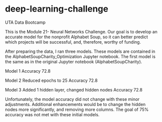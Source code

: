# deep-learning-challenge
UTA Data Bootcamp

This is the Module 21- Neural Networks Challenge.  Our goal is to develop an accurate model for 
the nonprofit Alphabet Soup, so it can better predict which projects will be successful, and,
therefore, worthy of funding.

After preparing the data, I ran three models.  These models are contained in the
AlphabetSoupCharity_Optimization Jupyter notebook.  The first model is the same as in the original
Jupyter notebook (AlphabetSoupCharity).

Model 1
Accuracy 72.8

Model 2
Reduced epochs to 25
Accuracy 72.8

Model 3
Added 1 hidden layer, changed hidden nodes
Accuracy 72.8

Unfortunately, the model accuracy did not change with these minor adjustments.  Additional 
enhancements would be to change the hidden nodes more significantly, and removing more columns.
The goal of 75% accuracy was not met with these initial models.
